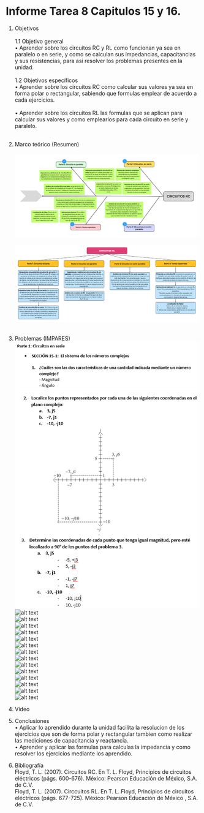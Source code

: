 # Informe Tarea 8 Capitulos 15 y 16.
1. Objetivos   <br />  
1.1 Objetivo general<br />
•	Aprender sobre los circuitos RC y RL como funcionan ya sea en paralelo o en serie, y como se calculan sus impedancias, capacitancias y sus resistencias, para asi resolver los problemas presentes en la unidad. <br /><br />
1.2 Objetivos específicos<br />
•	Aprender sobre los circuitos RC como calcular sus valores ya sea en forma polar o rectangular, sabiendo que formulas emplear de acuerdo a cada ejercicios. <br /><br />
•	Aprender sobre los circuitos RL las formulas que se aplican para calcular sus valores y como emplearlos para cada circuito en serie y paralelo.<br /><br />
2. Marco teórico (Resumen)<br /><br />
![alt text](https://github.com/adtumbaco1/Informe-Tarea-8/blob/main/CIRCUITOS%20RC.png)<br /><br />
![alt text](https://github.com/adtumbaco1/Informe-Tarea-8/blob/main/CIRCUITOS%20RL.png)<br /><br />
3. Problemas (IMPARES)<br />
![alt text](https://github.com/adtumbaco1/Informe-Tarea-8/blob/main/15.1.PNG)<br />
![alt text](https://github.com/adtumbaco1/Informe-Tarea-8/blob/main/15.2.PNG)<br />
![alt text](https://github.com/adtumbaco1/Informe-Tarea-8/blob/main/15.3.PNG)<br />
![alt text]()<br />
![alt text]()<br />
![alt text]()<br />
![alt text]()<br />
![alt text]()<br />
![alt text]()<br />
![alt text]()<br />
![alt text]()<br />
![alt text]()<br />
![alt text]()<br />
![alt text]()<br />
![alt text]()<br />
![alt text]()<br />
![alt text]()<br />

4. Video<br />

5. Conclusiones <br />
•	Aplicar lo aprendido durante la unidad facilita la resolucion de los ejercicios que son de forma polar y rectangular tambien como realizar las mediciones de capacitancia y reactancia.<br />
•	Aprender y aplicar las formulas para calculas la impedancia y como resolver los ejercicios mediante los aprendido. <br />
6. Bibliografía <br />
Floyd, T. L. (2007). Circuitos RC. En T. L. Floyd, Principios de circuitos eléctricos (págs. 600-676). México: Pearson Educación de México, S.A. de C.V.<br />
Floyd, T. L. (2007). Circcuitos RL. En T. L. Floyd, Principios de circuitos eléctricos (págs. 677-725). México: Pearson Educación de México , S.A. de C.V.<br />
